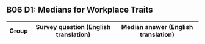 ## B06 D1: Medians for Workplace Traits

| Group | Survey question (English translation) | Median answer (English translation) |
|-------|--------------------------------------|-------------------------------------|
